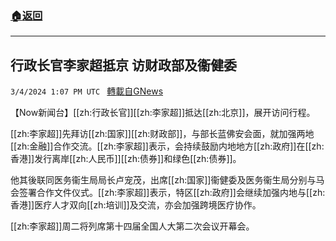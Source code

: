 ###  [:house:返回](README.md)
---


## 行政长官李家超抵京 访财政部及衞健委
`3/4/2024 1:07 PM UTC ` [轉載自GNews](https://gnews.org/articles/2364096)

【Now新闻台】[[zh:行政长官]][[zh:李家超]]抵达[[zh:北京]]，展开访问行程。

[[zh:李家超]]先拜访[[zh:国家]][[zh:财政部]]，与部长蓝佛安会面，就加强两地[[zh:金融]]合作交流。[[zh:李家超]]表示，会持续鼓励内地地方[[zh:政府]]在[[zh:香港]]发行离岸[[zh:人民币]][[zh:债券]]和绿色[[zh:债券]]。

他其後联同医务衞生局局长卢宠茂，出席[[zh:国家]]衞健委及医务衞生局分别与马会签署合作文件仪式。[[zh:李家超]]表示，特区[[zh:政府]]会继续加强内地与[[zh:香港]]医疗人才双向[[zh:培训]]及交流，亦会加强跨境医疗协作。

[[zh:李家超]]周二将列席第十四届全国人大第二次会议开幕会。
